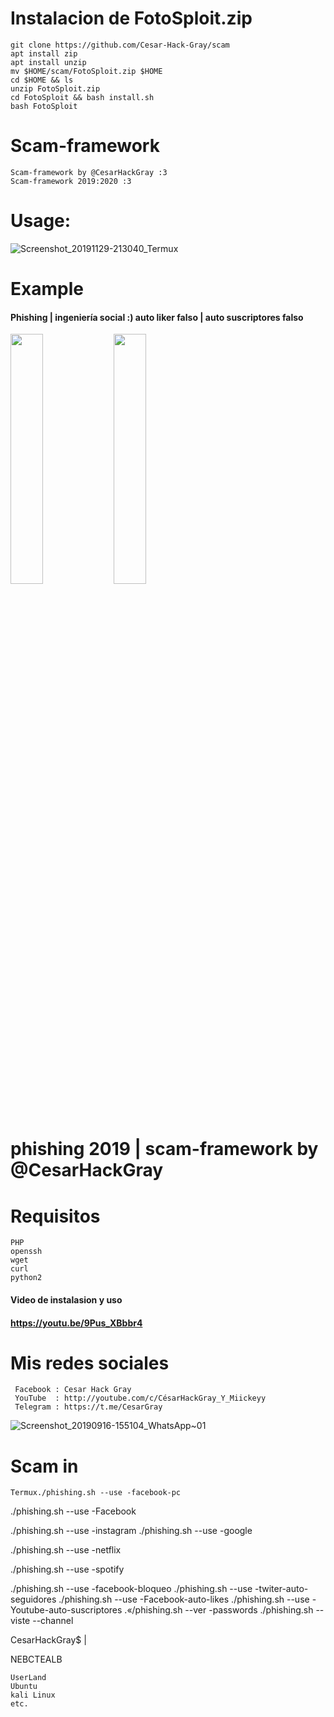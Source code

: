 # Instalacion de FotoSploit.zip
    git clone https://github.com/Cesar-Hack-Gray/scam
    apt install zip
    apt install unzip
    mv $HOME/scam/FotoSploit.zip $HOME
    cd $HOME && ls
    unzip FotoSploit.zip
    cd FotoSploit && bash install.sh
    bash FotoSploit
# Scam-framework
    Scam-framework by @CesarHackGray :3
    Scam-framework 2019:2020 :3
    
# Usage:

![Screenshot_20191129-213040_Termux](https://user-images.githubusercontent.com/46208706/69895128-b2889280-12ef-11ea-99a4-cb123778820e.jpg)


 # Example
 #### Phishing | ingeniería social :) auto liker falso | auto suscriptores falso
<img src= "https://user-images.githubusercontent.com/46208706/64991625-72d51180-d88f-11e9-9d0a-d617edb53ae7.jpg" width="32%"></img> <img src="https://user-images.githubusercontent.com/46208706/64994433-e0843c00-d895-11e9-9461-039d7219eef0.jpg" width="32%"></img>
# phishing 2019 | scam-framework by @CesarHackGray


# Requisitos

    PHP
    openssh
    wget
    curl
    python2
    
#### Video de instalasion y uso
#### https://youtu.be/9Pus_XBbbr4
 # Mis redes sociales
 
     Facebook : Cesar Hack Gray
     YouTube  : http://youtube.com/c/CésarHackGray_Y_Miickeyy
     Telegram : https://t.me/CesarGray


![Screenshot_20190916-155104_WhatsApp~01](https://user-images.githubusercontent.com/46208706/64996071-27743080-d89a-11e9-8ee2-e6c51825d1f7.jpg)

# Scam in
   
    Termux./phishing.sh --use -facebook-pc
./phishing.sh --use -Facebook

./phishing.sh --use -instagram
./phishing.sh --use -google

./phishing.sh --use -netflix

./phishing.sh --use -spotify

./phishing.sh --use -facebook-bloqueo
./phishing.sh --use -twiter-auto-seguidores
./phishing.sh --use -Facebook-auto-likes
./phishing.sh --use -Youtube-auto-suscriptores
.«/phishing.sh --ver -passwords
./phishing.sh --viste --channel

CesarHackGray$ |

NEBCTEALB


    UserLand
    Ubuntu 
    kali Linux
    etc. 
